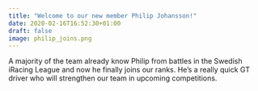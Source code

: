 ```yaml
---
title: "Welcome to our new member Philip Johansson!"
date: 2020-02-16T16:52:30+01:00
draft: false
image: philip_joins.png
---
```



A majority of the team already know Philip from battles in the Swedish iRacing League and now he finally joins our ranks. He’s a really quick GT driver who will strengthen our team in upcoming competitions.